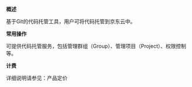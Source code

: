 **概述**

基于Git的代码托管工具，用户可将代码托管到京东云中。

**常用操作**

可提供代码托管服务，包括管理群组（Group）、管理项目（Project）、权限控制等。

**计费**

详细说明请参见：产品定价

